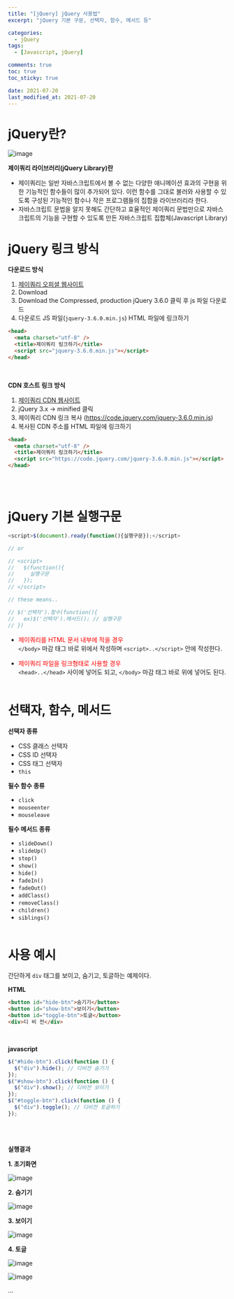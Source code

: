 ```yaml
---
title: "[jQuery] jQuery 사용법"
excerpt: "jQuery 기본 구문, 선택자, 함수, 메서드 등"

categories:
  - jQuery
tags:
  - [Javascript, jQuery]

comments: true
toc: true
toc_sticky: true

date: 2021-07-20
last_modified_at: 2021-07-20
---
```


# jQuery란?

![image](https://user-images.githubusercontent.com/86935775/126324409-5d7e5d55-ca4f-4c79-b113-99e4500410e7.png)

**제이쿼리 라이브러리(jQuery Library)란**

- 제이쿼리는 일반 자바스크립트에서 볼 수 없는 다양한 애니메이션 효과의 구현을 위한 기능적인 함수들이 많이 추가되어 있다. 이런 함수를 그대로 불러와 사용할 수 있도록 구성된 기능적인 함수나 작은 프로그램들의 집합을 라이브러리라 한다.
- 자바스크립트 문법을 알지 못해도 간단하고 효율적인 제이쿼리 문법만으로 자바스크립트의 기능을 구현할 수 있도록 만든 자바스크립트 집합체(Javascript Library)

# jQuery 링크 방식

**다운로드 방식**

1. [제이쿼리 오피셜 웹사이트](https://www.jquery.com)
2. Download
3. Download the Compressed, production jQuery 3.6.0 클릭 후 js 파일 다운로드
4. 다운로드 JS 파일(`jquery-3.6.0.min.js`) HTML 파일에 링크하기

```html
<head>
  <meta charset="utf-8" />
  <title>제이쿼리 링크하기</title>
  <script src="jquery-3.6.0.min.js"></script>
</head>
```

<br>

**CDN 호스트 링크 방식**

1. [제이쿼리 CDN 웹사이트](https://code.jquery.com)
2. jQuery 3.x → minified 클릭
3. 제이쿼리 CDN 링크 복사 (https://code.jquery.com/jquery-3.6.0.min.js)
4. 복사된 CDN 주소를 HTML 파일에 링크하기

```html
<head>
  <meta charset="utf-8" />
  <title>제이쿼리 링크하기</title>
  <script src="https://code.jquery.com/jquery-3.6.0.min.js"></script>
</head>
```

<br><br>

# jQuery 기본 실행구문

```javascript
<script>$(document).ready(function(){실행구문});</script>

// or

// <script>
//   $(function(){
//     실행구문
//   });
// </script>

// these means..

// $('선택자').함수(function(){
//   ex)$('선택자').메서드(); // 실행구문
// })
```

- <span style="color:red">제이쿼리를 HTML 문서 내부에 적을 경우 </span><br>
  `</body>` 마감 태그 바로 위에서 작성하며 `<script>..</script>` 안에 작성한다.

- <span style="color:red">제이쿼리 파일을 링크형태로 사용할 경우 </span><br>
  `<head>..</head>` 사이에 넣어도 되고, `</body>` 마감 태그 바로 위에 넣어도 된다.
  <br><br>

# 선택자, 함수, 메서드

**선택자 종류**

- CSS 클래스 선택자
- CSS ID 선택자
- CSS 태그 선택자
- `this`
  <br>

**필수 함수 종류**

- `click`
- `mouseenter`
- `mouseleave`
  <br>

**필수 메서드 종류**

- `slideDown()`
- `slideUp()`
- `stop()`
- `show()`
- `hide()`
- `fadeIn()`
- `fadeOut()`
- `addClass()`
- `removeClass()`
- `children()`
- `siblings()`
  <br><br>

# 사용 예시

간단하게 `div` 태그를 보이고, 숨기고, 토글하는 예제이다.

**HTML**

```html
<button id="hide-btn">숨기기</button>
<button id="show-btn">보이기</button>
<button id="toggle-btn">토글</button>
<div>디 비 전</div>
```

<br>

**javascript**

```javascript
$("#hide-btn").click(function () {
  $("div").hide(); // 디비전 숨기기
});
$("#show-btn").click(function () {
  $("div").show(); // 디비전 보이기
});
$("#toggle-btn").click(function () {
  $("div").toggle(); // 디비전 토글하기
});
```

<br><br>

**실행결과**

**1. 초기화면**

![image](https://user-images.githubusercontent.com/86935775/126338050-4edc3039-5b16-427d-93ad-10447cc394d9.png)

**2. 숨기기**

![image](https://user-images.githubusercontent.com/86935775/126338201-85195a01-0f7d-4266-a443-64e99da32ce4.png)

**3. 보이기**

![image](https://user-images.githubusercontent.com/86935775/126338050-4edc3039-5b16-427d-93ad-10447cc394d9.png)

**4. 토글**

![image](https://user-images.githubusercontent.com/86935775/126338050-4edc3039-5b16-427d-93ad-10447cc394d9.png)

![image](https://user-images.githubusercontent.com/86935775/126338201-85195a01-0f7d-4266-a443-64e99da32ce4.png)

...
